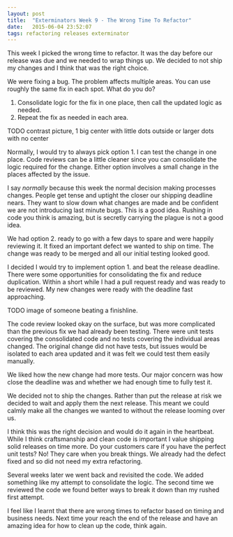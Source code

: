 ```yaml
---
layout: post
title:  "Exterminators Week 9 - The Wrong Time To Refactor"
date:   2015-06-04 23:52:07
tags: refactoring releases exterminator
---
```


This week I picked the wrong time to refactor. It was the day before our
release was due and we needed to wrap things up. We decided to not ship my
changes and I think that was the right choice.

We were fixing a bug. The problem affects multiple areas. You can use roughly
the same fix in each spot. What do you do?

1. Consolidate logic for the fix in one place, then call the updated logic as needed.
2. Repeat the fix as needed in each area.

TODO contrast picture, 1 big center with little dots outside or larger dots with no center

Normally, I would try to always pick option 1. I can test the change in one
place. Code reviews can be a little cleaner since you can consolidate the logic
required for the change. Either option involves a small change in the places
affected by the issue.

I say *normally* because this week the normal decision making processes changes.
People get tense and uptight the closer our shipping deadline nears. They want
to slow down what changes are made and be confident we are not introducing last
minute bugs. This is a good idea. Rushing in code you think is amazing, but is
secretly carrying the plague is not a good idea.

We had option 2. ready to go with a few days to spare and were happily
reviewing it. It fixed an important defect we wanted to ship on time. The
change was ready to be merged and all our initial testing looked good.

I decided I would try to implement option 1. and beat the release deadline.
There were some opportunities for consolidating the fix and reduce duplication.
Within a short while I had a pull request ready and was ready to be reviewed.
My new changes were ready with the deadline fast approaching.

TODO image of someone beating a finishline.

The code review looked okay on the surface, but was more complicated than the
previous fix we had already been testing. There were unit tests covering the
consolidated code and no tests covering the individual areas changed. The
original change did not have tests, but issues would be isolated to each area
updated and it was felt we could test them easily manually.

We liked how the new change had more tests. Our major concern was how close the
deadline was and whether we had enough time to fully test it.

We decided not to ship the changes. Rather than put the release at risk we
decided to wait and apply them the next release. This meant we could calmly
make all the changes we wanted to without the release looming over us.

I think this was the right decision and would do it again in the heartbeat.
While I think craftsmanship and clean code is important I value shipping
solid releases on time more. Do your customers care if you have the perfect
unit tests? No! They care when you break things. We already had the defect
fixed and so did not need my extra refactoring.

Several weeks later we went back and revisited the code. We added something
like my attempt to consolidate the logic. The second time we reviewed the code
we found better ways to break it down than my rushed first attempt.

I feel like I learnt that there are wrong times to refactor based on timing and
business needs. Next time your reach the end of the release and have an amazing
idea for how to clean up the code, think again.